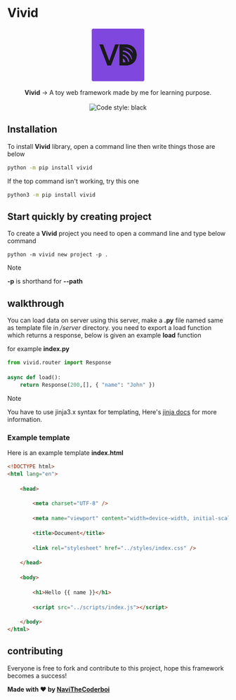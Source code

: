 # Vivid

<p align="center">
    <img width="120" src="./assets/vivid-logo.png" alt="Library Logo">
</p>

<p align="center">
    <strong>Vivid</strong> &rightarrow; A toy web framework made by me for learning purpose.<br><br>
    <img alt="Code style: black" src="https://img.shields.io/badge/code%20style-black-000000.svg">
</p>



## Installation

To install **Vivid** library, open a command line then write things those are below 

```sh
python -m pip install vivid
```

If the top command isn't working, try this one

```sh
python3 -m pip install vivid
```

## Start quickly by creating project

To create a **Vivid** project you need to open a command line and type below command

```
python -m vivid new project -p .
```

> [!NOTE]
> **-p** is shorthand for **--path**

## walkthrough

You can load data on server using this server, make a **.py** file named same as template file in _/server_ directory.
you need to export a load function which returns a response, below is given an example **load** function

for example **index.py**

```python
from vivid.router import Response

async def load():
    return Response(200,[], { "name": "John" })
```

> [!NOTE]
> You have to use jinja3.x syntax for templating, Here's [jinja docs](https://jinja.palletsprojects.com/en/3.0.x/templates/) for more information.

### Example template

Here is an example template **index.html**

```html
<!DOCTYPE html>
<html lang="en">
	   
	<head>
		       
		<meta charset="UTF-8" />
		       
		<meta name="viewport" content="width=device-width, initial-scale=1.0" />
		       
		<title>Document</title>
		       
		<link rel="stylesheet" href="../styles/index.css" />
		   
	</head>
	   
	<body>
		       
		<h1>Hello {{ name }}</h1>
		       
		<script src="../scripts/index.js"></script>
		   
	</body>
</html>
```

## contributing

Everyone is free to fork and contribute to this project, hope this framework becomes a success!

**Made with ♥ by [NaviTheCoderboi](https://github.com/NaviTheCoderboi)**
